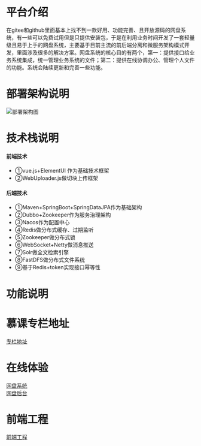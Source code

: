 # 平台介绍
在gitee和github里面基本上找不到一款好用、功能完善、且开放源码的网盘系统，有一些可以免费试用但是只提供安装包，于是在利用业务时间开发了一套轻量级且易于上手的网盘系统，主要基于目前主流的前后端分离和微服务架构模式开发，里面涉及很多的解决方案。网盘系统的核心目的有两个，第一：提供接口给业务系统集成，统一管理业务系统的文件；第二：提供在线协调办公、管理个人文件的功能。系统会陆续更新和完善一些功能。

# 部署架构说明
![部署架构图](https://images.gitee.com/uploads/images/2020/0406/130302_b4f9bd1f_798389.png "部署架构.png")

# 技术栈说明
#### 前端技术
* ①vue.js+ElementUI 作为基础技术框架
* ②WebUploader.js做切块上传框架

#### 后端技术
* ①Maven+SpringBoot+SpringDataJPA作为基础架构
* ②Dubbo+Zookeeper作为服务治理架构
* ③Nacos作为配置中心
* ④Redis做分布式缓存、过期监听
* ⑤Zookeeper做分布式锁
* ⑥WebSocket+Netty做消息推送
* ⑦Solr做全文检索引擎
* ⑧FastDFS做分布式文件系统
* ⑨基于Redis+token实现接口幂等性

# 功能说明



# 慕课专栏地址
[专栏地址](http://106.15.248.223/disk)


# 在线体验
[网盘系统](http://106.15.248.223/disk)
<br/>
[网盘后台](http://106.15.248.223/disk-manage)

# 前端工程
[前端工程](http://106.15.248.223/disk)


